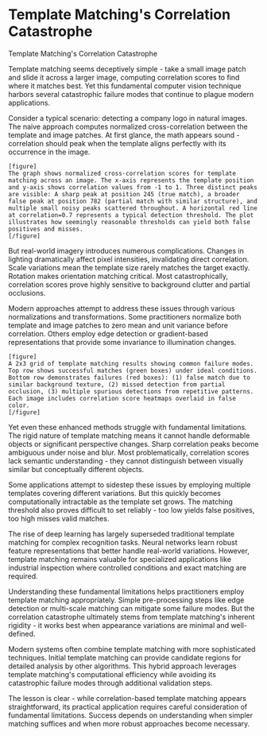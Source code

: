 # Template Matching's Correlation Catastrophe

Template Matching's Correlation Catastrophe

Template matching seems deceptively simple - take a small image patch and slide it across a larger image, computing correlation scores to find where it matches best. Yet this fundamental computer vision technique harbors several catastrophic failure modes that continue to plague modern applications.

Consider a typical scenario: detecting a company logo in natural images. The naive approach computes normalized cross-correlation between the template and image patches. At first glance, the math appears sound - correlation should peak when the template aligns perfectly with its occurrence in the image.

```
[figure]
The graph shows normalized cross-correlation scores for template matching across an image. The x-axis represents the template position and y-axis shows correlation values from -1 to 1. Three distinct peaks are visible: A sharp peak at position 245 (true match), a broader false peak at position 782 (partial match with similar structure), and multiple small noisy peaks scattered throughout. A horizontal red line at correlation=0.7 represents a typical detection threshold. The plot illustrates how seemingly reasonable thresholds can yield both false positives and misses.
[/figure]
```

But real-world imagery introduces numerous complications. Changes in lighting dramatically affect pixel intensities, invalidating direct correlation. Scale variations mean the template size rarely matches the target exactly. Rotation makes orientation matching critical. Most catastrophically, correlation scores prove highly sensitive to background clutter and partial occlusions.

Modern approaches attempt to address these issues through various normalizations and transformations. Some practitioners normalize both template and image patches to zero mean and unit variance before correlation. Others employ edge detection or gradient-based representations that provide some invariance to illumination changes.

```
[figure]
A 2x3 grid of template matching results showing common failure modes. Top row shows successful matches (green boxes) under ideal conditions. Bottom row demonstrates failures (red boxes): (1) false match due to similar background texture, (2) missed detection from partial occlusion, (3) multiple spurious detections from repetitive patterns. Each image includes correlation score heatmaps overlaid in false color.
[/figure]
```

Yet even these enhanced methods struggle with fundamental limitations. The rigid nature of template matching means it cannot handle deformable objects or significant perspective changes. Sharp correlation peaks become ambiguous under noise and blur. Most problematically, correlation scores lack semantic understanding - they cannot distinguish between visually similar but conceptually different objects.

Some applications attempt to sidestep these issues by employing multiple templates covering different variations. But this quickly becomes computationally intractable as the template set grows. The matching threshold also proves difficult to set reliably - too low yields false positives, too high misses valid matches.

The rise of deep learning has largely superseded traditional template matching for complex recognition tasks. Neural networks learn robust feature representations that better handle real-world variations. However, template matching remains valuable for specialized applications like industrial inspection where controlled conditions and exact matching are required.

Understanding these fundamental limitations helps practitioners employ template matching appropriately. Simple pre-processing steps like edge detection or multi-scale matching can mitigate some failure modes. But the correlation catastrophe ultimately stems from template matching's inherent rigidity - it works best when appearance variations are minimal and well-defined.

Modern systems often combine template matching with more sophisticated techniques. Initial template matching can provide candidate regions for detailed analysis by other algorithms. This hybrid approach leverages template matching's computational efficiency while avoiding its catastrophic failure modes through additional validation steps.

The lesson is clear - while correlation-based template matching appears straightforward, its practical application requires careful consideration of fundamental limitations. Success depends on understanding when simpler matching suffices and when more robust approaches become necessary.